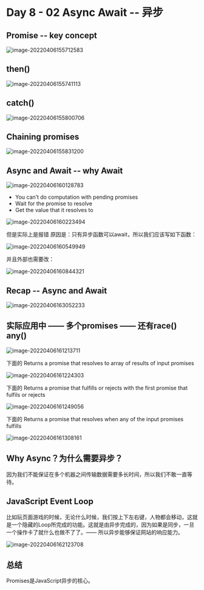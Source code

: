 # Day 8 - 02 Async Await -- 异步



## Promise -- key concept

![image-20220406155712583](https://raw.githubusercontent.com/sunmiao0301/Public-Pic-Bed/main/imgfromPicGO/202204061557795.png)

## then()

![image-20220406155741113](https://raw.githubusercontent.com/sunmiao0301/Public-Pic-Bed/main/imgfromPicGO/202204061557222.png)

## catch()

![image-20220406155800706](https://raw.githubusercontent.com/sunmiao0301/Public-Pic-Bed/main/imgfromPicGO/202204061558810.png)

## Chaining promises

![image-20220406155831200](https://raw.githubusercontent.com/sunmiao0301/Public-Pic-Bed/main/imgfromPicGO/202204061558476.png)

## Async and Await -- why Await

![image-20220406160128783](https://raw.githubusercontent.com/sunmiao0301/Public-Pic-Bed/main/imgfromPicGO/202204061601876.png)

- You can’t do computation with pending promises
- Wait for the promise to resolve
- Get the value that it resolves to

![image-20220406160223494](https://raw.githubusercontent.com/sunmiao0301/Public-Pic-Bed/main/imgfromPicGO/202204061602595.png)

但是实际上是报错 原因是：只有异步函数可以await，所以我们应该写如下函数：

![image-20220406160549949](https://raw.githubusercontent.com/sunmiao0301/Public-Pic-Bed/main/imgfromPicGO/202204061605078.png)

并且外部也需要改：

![image-20220406160844321](https://raw.githubusercontent.com/sunmiao0301/Public-Pic-Bed/main/imgfromPicGO/202204061608431.png)

## Recap -- Async and Await

![image-20220406163052233](https://raw.githubusercontent.com/sunmiao0301/Public-Pic-Bed/main/imgfromPicGO/202204061630327.png)



## 实际应用中 —— 多个promises —— 还有race() any()

![image-20220406161213711](https://raw.githubusercontent.com/sunmiao0301/Public-Pic-Bed/main/imgfromPicGO/202204061612811.png)

下面的 Returns a promise that resolves to array of results of input promises

![image-20220406161224303](https://raw.githubusercontent.com/sunmiao0301/Public-Pic-Bed/main/imgfromPicGO/202204061612392.png)

下面的 Returns a promise that fulfills or rejects with the first promise that fulfils or rejects

![image-20220406161249056](https://raw.githubusercontent.com/sunmiao0301/Public-Pic-Bed/main/imgfromPicGO/202204061612147.png)

下面的 Returns a promise that resolves when any of the input promises fulfills

![image-20220406161308161](https://raw.githubusercontent.com/sunmiao0301/Public-Pic-Bed/main/imgfromPicGO/202204061613298.png)



## Why Async？为什么需要异步？

因为我们不能保证在多个机器之间传输数据需要多长时间，所以我们不敢一直等待。

 

## JavaScript Event Loop

比如玩页面游戏的时候，无论什么时候，我们按上下左右键，人物都会移动，这就是一个隐藏的Loop所完成的功能。这就是由异步完成的，因为如果是同步，一旦一个操作卡了就什么也做不了了。—— 所以异步能够保证网站的响应能力。

![image-20220406162123708](https://raw.githubusercontent.com/sunmiao0301/Public-Pic-Bed/main/imgfromPicGO/202204061621811.png)



## 总结

Promises是JavaScript异步的核心。















